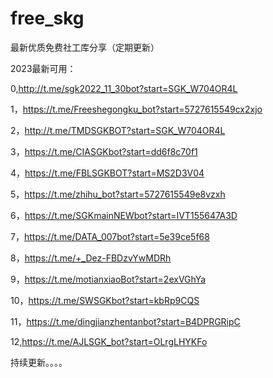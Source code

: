 # free_skg
最新优质免费社工库分享（定期更新）

2023最新可用：

0,http://t.me/sgk2022_11_30bot?start=SGK_W704OR4L

1，https://t.me/Freeshegongku_bot?start=5727615549cx2xjo

2，http://t.me/TMDSGKBOT?start=SGK_W704OR4L

3，https://t.me/CIASGKbot?start=dd6f8c70f1

4，https://t.me/FBLSGKBOT?start=MS2D3V04

5，https://t.me/zhihu_bot?start=5727615549e8vzxh

6，https://t.me/SGKmainNEWbot?start=IVT155647A3D

7，https://t.me/DATA_007bot?start=5e39ce5f68

8，https://t.me/+_Dez-FBDzvYwMDRh

9，https://t.me/motianxiaoBot?start=2exVGhYa

10，https://t.me/SWSGKbot?start=kbRp9CQS

11，https://t.me/dingjianzhentanbot?start=B4DPRGRipC

12,https://t.me/AJLSGK_bot?start=OLrgLHYKFo

持续更新。。。。
